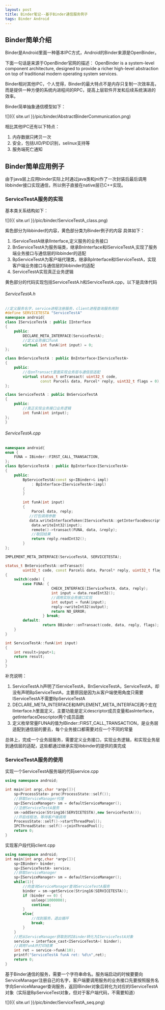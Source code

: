 ```yaml
---
layout: post
title: Binder笔记--基于Binder通信服务例子
tags: Binder Android
---
```


## Binder简单介绍

Binder是Android里面一种基本IPC方式，Android的Binder来源是OpenBinder。

下面一句话是来源于OpenBinder官网的描述：
OpenBinder is a system-level component architecture, designed to provide a richer high-level abstraction on top of traditional modern operating system services.

Binder相对其他IPC，个人觉得，Binder的最大特点不是内存只复制一次效率高，而是提供一种方便的系统内进程间的RPC，提高上层软件开发和后续系统演进的效率。

Binder简单抽象通信模型如下：

![]({{ site.url }}/pic/binder/AbstractBinderCommunication.png)

相比其他IPC还有以下特点：
1. 内存数据只拷贝一次
2. 安全，包括UID/PID识别，selinux支持等
3. 服务端死亡通知


## Binder简单应用例子

由于java层上应用binder实际上时通过java类和jni作了一次封装后最后调用libbinder接口实现通信，所以例子直接在native层已C++实现。


### ServiceTestA服务的实现
基本类关系结构如下：

![]({{ site.url }}/pic/binder/ServiceTestA_class.png)

紫色部分为libbinder的内容，黄色部分类为Binder例子的内容
具体如下：
1. IServiceTestA继承IInterface,定义服务的业务接口
2. BnServiceTestA为服务端类，继承BnInterface和IServiceTestA,实现了服务端业务接口与通信层的libbinder的适配
3. BpServiceTestA为客户端代理类，继承BpInterface和IServiceTestA，实现客户端业务接口与通信层的libbinder的适配
4. ServiceTestA实现真正业务逻辑

黄色部分的代码实现包括ServiceTestA.h和ServiceTestA.cpp，以下是具体代码

###### ServiceTestA.h
```cpp
//定义服务名字，service进程注册服务，client进程查询服务用到
#define SERVICETESTA "ServiceTestA"
namespace android{
class IServiceTestA : public IInterface
{
    public:
        DECLARE_META_INTERFACE(ServiceTestA);
        //定义业务接口funA
        virtual int funA(int input) = 0;
};

class BnServiceTestA : public BnInterface<IServiceTestA>
{
    public:
    	//在onTransact里面实现业务层与通信层适配
        virtual status_t onTransact( uint32_t code,
                const Parcel& data, Parcel* reply, uint32_t flags = 0);
};

class ServiceTestA : public BnServiceTestA
{
    public:
        //真正实现业务接口业务逻辑
        int funA(int intput);
};
}
```

###### ServiceTestA.cpp
```cpp
namespace android{
enum {
    FUNA = IBinder::FIRST_CALL_TRANSACTION,
};
class BpServiceTestA : public BpInterface<IServiceTestA>
{
    public:
        BpServiceTestA(const sp<IBinder>& impl)
            : BpInterface<IServiceTestA>(impl)
        {
        }

        int funA(int input)
        {
            Parcel data, reply;
           //打包调用参数
		   data.writeInterfaceToken(IServiceTestA::getInterfaceDescriptor());
            data.writeInt32(input);
            remote()->transact(FUNA, data, &reply);
			//取回结果
            return reply.readInt32();
        }
};

IMPLEMENT_META_INTERFACE(ServiceTestA, SERVICETESTA);

status_t BnServiceTestA::onTransact(
        uint32_t code, const Parcel& data, Parcel* reply, uint32_t flags)
{
    switch(code) {
        case FUNA: {
                     CHECK_INTERFACE(IServiceTestA, data, reply);
                     int input = data.readInt32();
					 //调用实际业务接口实现
                     int output = funA(input);
                     reply->writeInt32(output);
                     return NO_ERROR;
                 } break;
        default:
                 return BBinder::onTransact(code, data, reply, flags);
    }
}

int ServiceTestA::funA(int input)
{
    int result=input+1;
    return result;
}
}

```

补充说明：
1. ServiceTestA.h声明了IServiceTestA，BnServiceTestA，ServiceTestA，却没有声明BpServiceTestA，主要原因是因为从客户端使用角度只需要IServiceTestA不需要BpServiceTestA
2. DECLARE_META_INTERFACE和IMPLEMENT_META_INTERFACE两个宏在IInterface.h里面定义，主要功能是定义descriptor成员变量和asInterface，getInterfaceDescriptor两个成员函数
3. 定义枚举常量FUNA的值为IBinder::FIRST_CALL_TRANSACTION，是业务层适配到通信层的要去，每个业务接口都需要对应一个不同的常量

总体上，完成一个业务层服务，需要定义业务接口，实现业务逻辑，和实现业务层到通信层的适配，这些都通过继承实现libbinder的提供的类完成


### ServiceTestA服务的使用

实现一个ServiceTestA服务端的代码service.cpp
```cpp
using namespace android;

int main(int argc,char *argv[]){
    sp<ProcessState> proc(ProcessState::self());
	//获取ServiceManager代理
    sp<IServiceManager> sm = defaultServiceManager();
    //注册ServiceTestA服务
	sm->addService(String16(SERVICETESTA),new ServiceTestA());
	//开启线程池，等待客户端调用
    ProcessState::self()->startThreadPool();
    IPCThreadState::self()->joinThreadPool();
    return 0;
}
```

实现客户段代码client.cpp
```cpp
using namespace android;
int main(int argc,char *argv[]){
    sp<IBinder> binder;
    sp<IServiceTestA> service;
	//获取ServiceManager
    sp<IServiceManager> sm = defaultServiceManager();
    while(1){
	    //向查询ServiceManager查询ServiceTestA服务
        binder = sm->getService(String16(SERVICETESTA));
        if (binder == 0) {
            usleep(1000000);
            continue;
        }
        else{
			//找到服务，退出循环
            break;
        }
    }
	//把从ServiceManager获取到的IBinder转化为IServiceTestA对象
    service = interface_cast<IServiceTestA>( binder);
	//调用funA并打印结果
    int ret = service->funA(10);
    printf("ServiceTestA funA ret: %d\n",ret);
    return 0;
}
```

基于Binder通信的服务，需要一个字符串命名。服务端启动的时候要要向ServiceManager注册自己的名字，客户端要调用服务的业务接口先要按照服务名字向ServiceManager查询服务，返回IBinder对象后转化为对应的IServiceTestA对象（实际是BpServiceTest对象，但对于客户端代码，不需要知道）

![]({{ site.url }}/pic/binder/ServiceTestA_seq.png)
